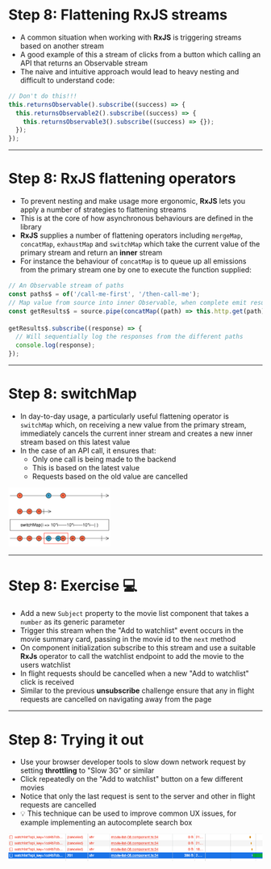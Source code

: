 # Step 8: Flattening RxJS streams

<div class="dense">

- A common situation when working with **RxJS** is triggering streams based on another stream
- A good example of this a stream of clicks from a button which calling an API that returns an Observable stream
- The naive and intuitive approach would lead to heavy nesting and difficult to understand code:

```typescript
// Don't do this!!!
this.returnsObservable().subscribe((success) => {
  this.returnsObservable2().subscribe((success) => {
    this.returnsObservable3().subscribe((success) => {});
  });
});
```

</div>

---

# Step 8: RxJS flattening operators

<div class="dense">

- To prevent nesting and make usage more ergonomic, **RxJS** lets you apply a number of strategies to flattening streams
- This is at the core of how asynchronous behaviours are defined in the library
- **RxJS** supplies a number of flattening operators including `mergeMap`, `concatMap`, `exhaustMap` and `switchMap` which take the current value of the primary stream and return an **inner** stream
- For instance the behaviour of `concatMap` is to queue up all emissions from the primary stream one by one to execute the function supplied:

```typescript
// An Observable stream of paths
const paths$ = of('/call-me-first', '/then-call-me');
// Map value from source into inner Observable, when complete emit result and move to next
const getResults$ = source.pipe(concatMap((path) => this.http.get(path)));

getResults$.subscribe((response) => {
  // Will sequentially log the responses from the different paths
  console.log(response);
});
```

</div>

---

# Step 8: switchMap

<div class="dense">

- In day-to-day usage, a particularly useful flattening operator is `switchMap` which, on receiving a new value from the primary stream, immediately cancels the current inner stream and creates a new inner stream based on this latest value
- In the case of an API call, it ensures that:
  - Only one call is being made to the backend
  - This is based on the latest value
  - Requests based on the old value are cancelled

<img src="/images/switchmap-operator.png" alt="switchMap operator marble diagram" style="width: 40%; margin: 0 auto" />

</div>

---

# Step 8: Exercise 💻

<div class="dense">

- Add a new `Subject` property to the movie list component that takes a `number` as its generic parameter
- Trigger this stream when the "Add to watchlist" event occurs in the movie summary card, passing in the movie id to the `next` method
- On component initialization subscribe to this stream and use a suitable **RxJs** operator to call the watchlist endpoint to add the movie to the users watchlist
- In flight requests should be cancelled when a new "Add to watchlist" click is received
- Similar to the previous **unsubscribe** challenge ensure that any in flight requests are cancelled on navigating away from the page

</div>

---

# Step 8: Trying it out

<div class="dense">
 
- Use your browser developer tools to slow down network request by setting **throttling** to "Slow 3G" or similar 
- Click repeatedly on the "Add to watchlist" button on a few different movies
- Notice that only the last request is sent to the server and other in flight requests are cancelled
- 💡 This technique can be used to improve common UX issues, for example implementing an autocomplete search box
  
<img src="/images/cancelled-requests.png" alt="Cancelled requests due to RxJS switchMap" />

</div>
